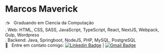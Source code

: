 # Marcos Maverick


 ::coffee: &nbsp; Graduando em Ciencia da Computação
 <br/>
. Web: HTML, CSS, SASS, JavaScript, TypeScript, React, NextJS, Webpack, Gulp, Wordpress
 <br/>
. Backend: Java, Springboot, NodeJS, PHP, MySQL, PostgreSQL 
 <br/> :email: &nbsp; Entre em contato comigo: [![Linkedin Badge](https://img.shields.io/badge/-MarcosMaverick-blue?style=flat-square&logo=Linkedin&logoColor=white&link=https://www.linkedin.com/in/marcos-maverick-091321101/)](https://www.linkedin.com/in/marcos-maverick-091321101/) 
| 
[![Gmail Badge](https://img.shields.io/badge/-maverick.comunicacao@gmail.com-c14438?style=flat-square&logo=Gmail&logoColor=white&link=mailto:maverick.comunicacao@gmail.com)](mailto:maverick.comunicacao@gmail.com)
